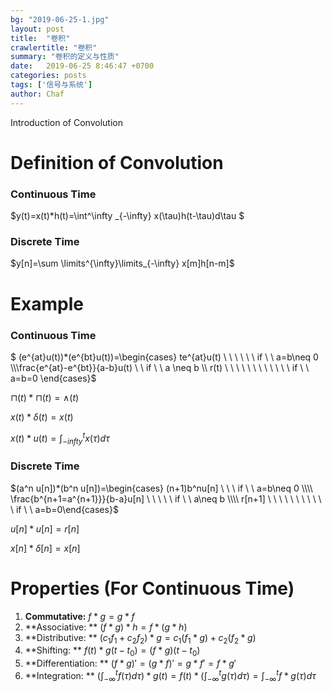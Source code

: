 ```yaml
---
bg: "2019-06-25-1.jpg"
layout: post
title:  "卷积"
crawlertitle: "卷积"
summary: "卷积的定义与性质"
date:   2019-06-25 8:46:47 +0700
categories: posts
tags: ['信号与系统']
author: Chaf
---
```


Introduction of Convolution

# Definition of Convolution

### Continuous Time

$y(t)=x(t)*h(t)=\int^\infty _{-\infty} x(\tau)h(t-\tau)d\tau  $ 

###  Discrete Time

$y[n]=\sum \limits^{\infty}\limits_{-\infty} x[m]h[n-m]$ 

# Example

### Continuous Time

$ (e^{at}u(t))*(e^{bt}u(t))=\begin{cases} te^{at}u(t)  \ \ \ \ \ \ if \ \ a=b\neq 0  \\\\\frac{e^{at}-e^{bt}}{a-b}u(t) \ \ if \ \ a \neq b \\\\ r(t) \ \ \ \ \  \ \ \ \ \ \ \ if \ \ a=b=0 \end{cases}$

$\sqcap(t)*\sqcap(t)=\wedge(t)$

$x(t)*\delta(t)=x(t)$

$x(t)*u(t)=\int^{t}_{-infty} x(\tau)d\tau$

###  Discrete Time

$(a^n u[n])*(b^n u[n])=\begin{cases} (n+1)b^nu[n] \ \ \ if \ \ a=b\neq 0 \\\\ \frac{b^{n+1=a^{n+1}}}{b-a}u[n] \ \ \ \ \ if \ \ a\neq b \\\\ r[n+1] \ \ \ \ \ \ \ \ \ \ \ if \ \ a=b=0\end{cases}$

$u[n]*u[n]=r[n]$

$x[n]*\delta[n]=x[n]$

# Properties (For Continuous Time)

1. **Commutative:**  $f*g=g*f$
2. **Associative: ** $(f*g)*h=f*(g*h)$
3. **Distributive: ** $(c_1f_1+c_2f_2)*g=c_1(f_1*g)+c_2(f_2*g)$
4. **Shifting: ** $f(t)*g(t-t_0)=(f*g)(t-t_0)$
5. **Differentiation: ** $(f*g)'=(g*f)'=g*f'=f*g'$
6. **Integration: ** $(\int^t_{-\infty}f(\tau)d\tau)*g(t)=f(t)*(\int^t_{-\infty}g(\tau)d\tau)=\int^t_{-\infty}f*g(\tau)d\tau$

